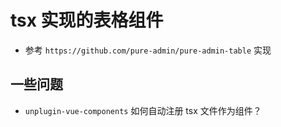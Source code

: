 # tsx 实现的表格组件

- 参考 `https://github.com/pure-admin/pure-admin-table` 实现

## 一些问题

<!-- TODO: -->

- `unplugin-vue-components` 如何自动注册 tsx 文件作为组件？
